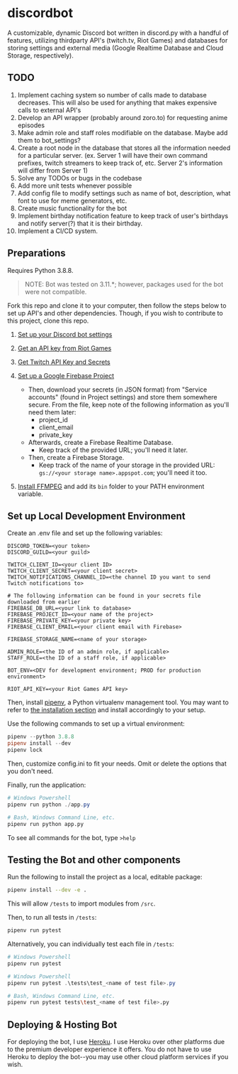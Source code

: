 # discordbot

A customizable, dynamic Discord bot written in discord.py with a handful of features, utilizing thirdparty API's (twitch.tv, Riot Games) and databases for storing settings and external media (Google Realtime Database and Cloud Storage, respectively).

## TODO

1. Implement caching system so number of calls made to database decreases. This will also be used for anything that makes expensive calls to external API's
2. Develop an API wrapper (probably around zoro.to) for requesting anime episodes
3. Make admin role and staff roles modifiable on the database. Maybe add them to bot_settings?
4. Create a root node in the database that stores all the information needed for a particular server. (ex. Server 1 will have their own command prefixes, twitch streamers to keep track of, etc. Server 2's information will differ from Server 1)
5. Solve any TODOs or bugs in the codebase
6. Add more unit tests whenever possible
7. Add config file to modify settings such as name of bot, description, what font to use for meme generators, etc.
8. Create music functionality for the bot
9. Implement birthday notification feature to keep track of user's birthdays and notify server(?) that it is their birthday.
10. Implement a CI/CD system.

## Preparations

Requires Python 3.8.8.

> NOTE: Bot was tested on 3.11.\*; however, packages used for the bot were not compatible.

Fork this repo and clone it to your computer, then follow the steps below to set up API's and other dependencies. Though, if you wish to contribute to this project, clone this repo.

1. [Set up your Discord bot settings](https://discord.com/developers/docs/intro)

2. [Get an API key from Riot Games](https://developer.riotgames.com/)

3. [Get Twitch API Key and Secrets](https://dev.twitch.tv/docs/api/)

4. [Set up a Google Firebase Project](https://firebase.google.com)

    - Then, download your secrets (in JSON format) from "Service accounts" (found in Project settings) and store them somewhere secure. From the file, keep note of the following information as you'll need them later:
        - project_id
        - client_email
        - private_key
    - Afterwards, create a Firebase Realtime Database.
        - Keep track of the provided URL; you'll need it later.
    - Then, create a Firebase Storage.
        - Keep track of the name of your storage in the provided URL: `gs://<your storage name>.appspot.com`; you'll need it too.

5. [Install FFMPEG](https://www.ffmpeg.org/download.html) and add its `bin` folder to your PATH environment variable.

<!-- Finally, sign up for an API key at Wrap API:

Wrap API: https://wrapapi.com/ -->

## Set up Local Development Environment

Create an .env file and set up the following variables:

```
DISCORD_TOKEN=<your token>
DISCORD_GUILD=<your guild>

TWITCH_CLIENT_ID=<your client ID>
TWITCH_CLIENT_SECRET=<your client secret>
TWITCH_NOTIFICATIONS_CHANNEL_ID=<the channel ID you want to send Twitch notifications to>

# The following information can be found in your secrets file downloaded from earlier
FIREBASE_DB_URL=<your link to database>
FIREBASE_PROJECT_ID=<your name of the project>
FIREBASE_PRIVATE_KEY=<your private key>
FIREBASE_CLIENT_EMAIL=<your client email with Firebase>

FIREBASE_STORAGE_NAME=<name of your storage>

ADMIN_ROLE=<the ID of an admin role, if applicable>
STAFF_ROLE=<the ID of a staff role, if applicable>

BOT_ENV=<DEV for development environment; PROD for production environment>

RIOT_API_KEY=<your Riot Games API key>
```

Then, install [pipenv](https://github.com/pypa/pipenv), a Python virtualenv management tool. You may want to refer to [the installation section](https://github.com/pypa/pipenv#installation) and install accordingly to your setup.

Use the following commands to set up a virtual environment:

```powershell
pipenv --python 3.8.8
pipenv install --dev
pipenv lock
```

Then, customize config.ini to fit your needs. Omit or delete the options that you don't need.

Finally, run the application:

```powershell
# Windows Powershell
pipenv run python ./app.py
```

```bash
# Bash, Windows Command Line, etc.
pipenv run python app.py
```

To see all commands for the bot, type `>help`

## Testing the Bot and other components

Run the following to install the project as a local, editable package:

```bash
pipenv install --dev -e .
```

This will allow `/tests` to import modules from `/src`.

Then, to run all tests in `/tests`:

```bash
pipenv run pytest
```

Alternatively, you can individually test each file in `/tests`:

```bash
# Windows Powershell
pipenv run pytest
```

```powershell
# Windows Powershell
pipenv run pytest .\tests\test_<name of test file>.py
```

```bash
# Bash, Windows Command Line, etc.
pipenv run pytest tests\test_<name of test file>.py
```

## Deploying & Hosting Bot

For deploying the bot, I use [Heroku](https://www.heroku.com/). I use Heroku over other platforms due to the premium developer experience it offers. You do not have to use Heroku to deploy the bot--you may use other cloud platform services if you wish.
